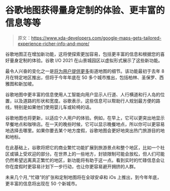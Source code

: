 # 谷歌地图获得量身定制的体验、更丰富的信息等等

> 原文：<https://www.xda-developers.com/google-maps-gets-tailored-experience-richer-info-and-more/>

谷歌地图正在增加新功能，这将使探索更加容易，包括更丰富的信息和根据您的喜好量身定制的体验。谷歌 I/O 2021 在山景城园区以虚拟形式展示了这些新功能。

最令人兴奋的变化之一是[将为用户提供更多](https://www.blog.google/products/maps/five-maps-updates-io-2021/)街道地图的细节。该功能最初于去年 8 月在特定地区推出，但将于今年年底在 50 多个城市推出，包括柏林、圣保罗、西雅图和新加坡。

谷歌地图中更丰富的信息使用人工智能向用户显示人行道、人行横道和行人岛的位置，以及道路的形状和宽度。谷歌表示，这些信息可以帮助行人规划最方便的路线，特别是如果他们使用婴儿车或轮椅的话。

谷歌地图也将更新，以适应个人用户的体验。例如，在早上，它可以更突出地显示早餐地点和咖啡店。在一天的晚些时候，它可以显示晚餐地点，所以你可以更容易地选择去哪里。如果你要去某个地方度假，谷歌地图会更好地突出热门旅游目的地和地标。

在此基础上，谷歌将把它的商业繁忙功能扩展到旅游景点和整个地区，比如一个社区或镇上受欢迎的部分。在世界上的一些地方，封锁限制可能会放松，但人们可能仍然希望远离真正繁忙的地区，新功能将有助于这一点。看到实时的忙碌信息会让你在度假时更容易计划下一步行动，也让你更容易避开拥挤的人群。

未来几个月,“忙碌”的扩张和定制地图将在全球安卓和 iOs 上推出，到今年年底，更丰富的信息将出现在 50 个新城市。